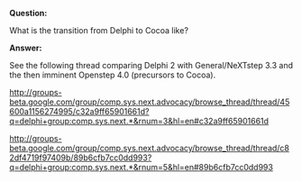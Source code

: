 **Question:**

What is the transition from Delphi to Cocoa like?

**Answer:**

See the following thread comparing Delphi 2 with General/NeXTstep 3.3 and the then imminent Openstep 4.0 (precursors to Cocoa).

http://groups-beta.google.com/group/comp.sys.next.advocacy/browse_thread/thread/45600a1156274995/c32a9ff65901661d?q=delphi+group:comp.sys.next.*&rnum=3&hl=en#c32a9ff65901661d

http://groups-beta.google.com/group/comp.sys.next.advocacy/browse_thread/thread/c82df4719f97409b/89b6cfb7cc0dd993?q=delphi+group:comp.sys.next.*&rnum=5&hl=en#89b6cfb7cc0dd993